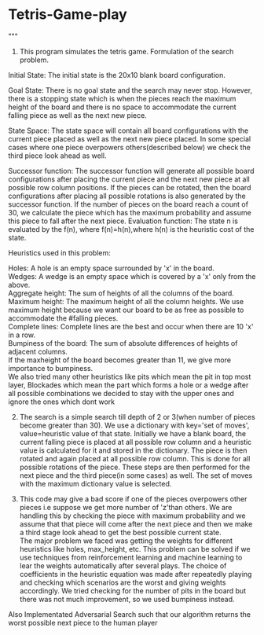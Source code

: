 # Tetris-Game-play

"""
1) This program simulates the tetris game. 
Formulation of the search problem.

Initial State: The initial state is the 20x10 blank board configuration.

Goal State: There is no goal state and the search may never stop. However, there is a stopping state which is when the pieces reach
the maximum height of the board and there is no space to accommodate the current falling piece as well as the next new piece.

State Space: The state space will contain all board configurations with the current piece placed as well as the next new piece placed.
In some special cases where one piece overpowers others(described below) we check the third piece look ahead as well.

Successor function: The successor function will generate all possible board configurations after placing the current piece
and the next new piece at all possible row column positions. If the pieces can be rotated, then the board configurations after placing all possible rotations is also generated by the successor function.
If the number of pieces on the board reach a count of 30, we calculate the piece which has
the maximum probability and assume this piece to fall after the next piece.
Evaluation function: The state n is evaluated by the f(n), where f(n)=h(n),where h(n) is the heuristic cost of the state.


Heuristics used in this problem:

Holes: A hole is an empty space surrounded by 'x' in the board.    
Wedges: A wedge is an empty space which is covered by a 'x' only from the above.    
Aggregate height: The sum of heights of all the columns of the board.    
Maximum height: The maximum height of all the column heights. We use maximum height because we want our board to be as free as possible to accommodate the #falling pieces.    
Complete lines: Complete lines are the best and occur when there are 10 'x' in a row.    
Bumpiness of the board: The sum of absolute differences of heights of adjacent columns.    
If the maxheight of the board becomes greater than 11, we give more importance to bumpiness.   
We also tried many other heuristics like pits which mean the pit in top most layer,
Blockades which mean the part which forms a hole or a wedge
after all possible combinations we decided to stay with the upper ones and ignore the ones which dont work


2) The search is a simple search till depth of 2 or 3(when number of pieces become greater than 30). We use a dictionary with key='set of moves', value=heuristic value of that state.
Initially we have a blank board, the current falling piece is placed at all possible row column 
and a heuristic value is calculated for it and stored in the dictionary. The piece is then rotated and again placed at all possible row column. 
This is done for all possible rotations of the piece.
These steps are then performed for the next piece and the third piece(in some cases) as well.
The set of moves with the maximum dictionary value is selected.

3) This code may give a bad score if one of the pieces overpowers other pieces i.e suppose we get more number of 'z'than others.
We are handling this by checking the piece with maximum probability and we assume that that piece will come after the next piece and then we make a third stage look ahead to get the best possible current state.   
The major problem we faced was getting the weights for different heuristics like holes, max_height, etc. This problem can be solved if we use techniques from reinforcement learning and machine learning to lear the weights automatically after several plays.
The choice of coefficients in the heuristic equation was made after repeatedly playing and checking which scenarios are the worst and giving weights accordingly.
We tried checking for the number of pits in the board but there was not much improvement, so we used bumpiness instead.


Also Implementated Adversarial Search such that our algorithm returns the worst possible next piece to the human player

